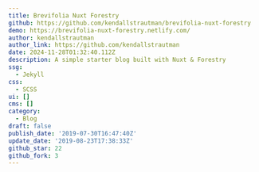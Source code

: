 ```yaml
---
title: Brevifolia Nuxt Forestry
github: https://github.com/kendallstrautman/brevifolia-nuxt-forestry
demo: https://brevifolia-nuxt-forestry.netlify.com/
author: kendallstrautman
author_link: https://github.com/kendallstrautman
date: 2024-11-28T01:32:40.112Z
description: A simple starter blog built with Nuxt & Forestry
ssg:
  - Jekyll
css:
  - SCSS
ui: []
cms: []
category:
  - Blog
draft: false
publish_date: '2019-07-30T16:47:40Z'
update_date: '2019-08-23T17:38:33Z'
github_star: 22
github_fork: 3
---
```

